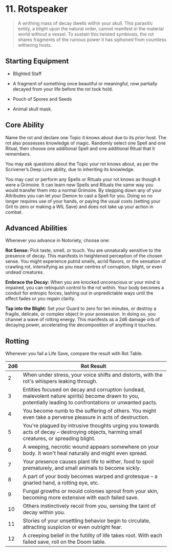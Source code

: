 # 11. Rotspeaker

> A writhing mass of decay dwells within your skull. This parasitic entity, a blight upon the natural order, cannot manifest in the material world without a vessel. To sustain this twisted symbiosis, the rot shares fragments of the ruinous power it has siphoned from countless withering hosts.

## Starting Equipment

* Blighted Staff

* A fragment of something once beautiful or meaningful, now partially decayed from your life before the rot took hold.

* Pouch of Spores and Seeds

* Animal skull mask.

## Core Ability

Name the rot and declare one Topic it knows about due to its prior host. The rot also possesses knowledge of magic. Randomly select one Spell and one Ritual, then choose one additional Spell and one additional Ritual that it remembers.

You may ask questions about the Topic your rot knows about, as per the Scrivener’s Deep Lore ability, due to inheriting its knowledge.

You may cast or perform any Spells or Rituals your rot knows as though it were a Grimoire. It can learn new Spells and Rituals the same way you would transfer them into a normal Grimoire. By stepping down any of your Attributes you can let your Demon to cast a Spell for you. Doing so no longer requires use of your hands, or paying the usual costs (setting your Grit to zero or making a WIL Save) and does not take up your action in combat.

## Advanced Abilities

Whenever you advance in Notoriety, choose one:

**Rot Sense:** Pick taste, smell, or touch. You are unnaturally sensitive to the presence of decay.  This manifests in heightened perception of the chosen sense. You might experience putrid smells, acrid flavors, or the sensation of crawling rot,  intensifying as you near centres of corruption, blight, or even undead creatures.

**Embrace the Decay:**  When you are knocked unconscious or your mind is impaired, you can relinquish control to the rot within. Your body becomes a conduit for entropic forces, lashing out in unpredictable ways until the effect fades or you regain clarity.

**Tap into the Blight:** Set your Guard to zero for ten minutes, or destroy a fragile, delicate, or complex object in your possession. In doing so, you channel a wave of rotting energy. This manifests as a 2d6 damage orb of decaying power, accelerating the decomposition of anything it touches.

## Rotting

Whenever you fail a Life Save, compare the result with Rot Table.

|2d6|Rot Result|
|-----|-----|
|2| When under stress, your voice shifts and distorts, with the rot's whispers leaking through.|
|3| Entities focused on decay and corruption (undead, malevolent nature spirits) become drawn to you, potentially leading to confrontations or unwanted pacts.|
|4| You become numb to the suffering of others. You might even take a perverse pleasure in acts of destruction.|
|5| You're plagued by intrusive thoughts urging you towards acts of decay – destroying objects, harming small creatures, or spreading blight.|
|6| A weeping, necrotic wound appears somewhere on your body. It won't heal naturally and might even spread.|
|7| Your presence causes plant life to wither, food to spoil prematurely, and small animals to become sickly.|
|8| A part of your body becomes warped and grotesque – a gnarled hand, a rotting eye, etc.|
|9| Fungal growths or mould colonies sprout from your skin, becoming more extensive with each failed save.|
|10| Others instinctively recoil from you, sensing the taint of decay within you. |
|11| Stories of your unsettling behavior begin to circulate, attracting suspicion or even outright fear.|
|12| A creeping belief in the futility of life takes root. With each failed save, roll on the Doom table.|
